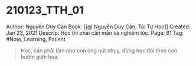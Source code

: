# 210123_TTH_01

Author: Nguyễn Duy Cần
Book: [[@ Nguyễn Duy Cần, Tôi Tự Học]]
Created: Jan 23, 2021
Descrip: Học thì phải cần mẫn và nghiêm túc.
Page: 61
Tag: #Note, Learning, Patient

> Học, cần phải làm như con ong nút nhụy, đừng học đòi theo con bướm giỡn hoa.
